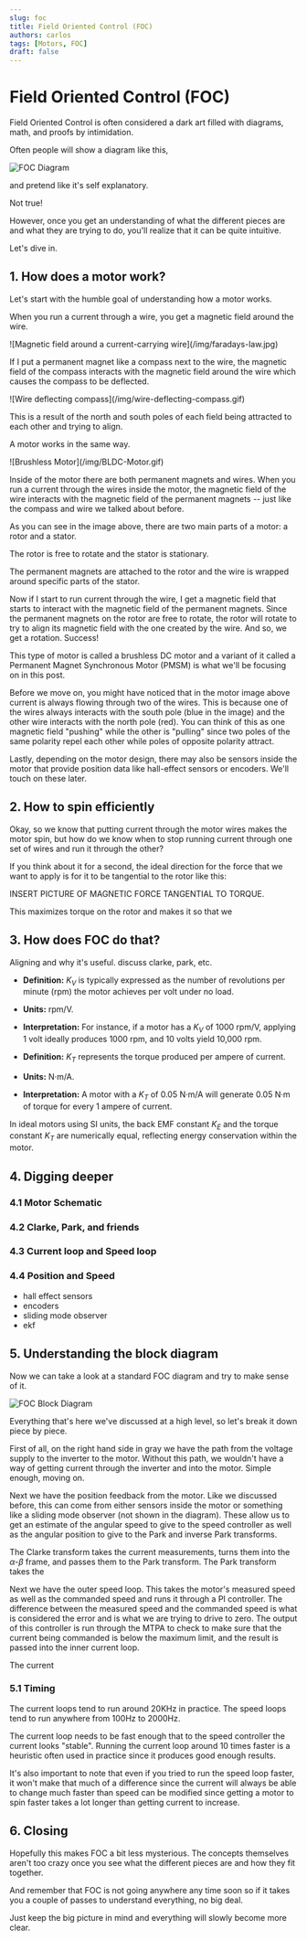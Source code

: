 ```yaml
---
slug: foc
title: Field Oriented Control (FOC)
authors: carlos
tags: [Motors, FOC]
draft: false
---
```


# Field Oriented Control (FOC)

Field Oriented Control is often considered a dark art filled with diagrams, math, and proofs by intimidation. 

Often people will show a diagram like this,

<div style={{textAlign: 'center'}}>

![FOC Diagram](/img/foc-block-diagram.png)

</div>

and pretend like it's self explanatory.

Not true!

However, once you get an understanding of what the different pieces are and what they are trying to do, you'll realize that it can be quite intuitive.

Let's dive in.

<!-- truncate -->

## 1. How does a motor work?

Let's start with the humble goal of understanding how a motor works.

When you run a current through a wire, you get a magnetic field around the wire.

<div style={{textAlign: 'center'}}>
![Magnetic field around a current-carrying wire](/img/faradays-law.jpg)
</div>

If I put a permanent magnet like a compass next to the wire, the magnetic field of the compass interacts with the magnetic field around the wire which causes the compass to be deflected. 

<div style={{textAlign: 'center'}}>
![Wire deflecting compass](/img/wire-deflecting-compass.gif)
</div>

This is a result of the north and south poles of each field being attracted to each other and trying to align.

A motor works in the same way.

<div style={{textAlign: 'center'}}>
![Brushless Motor](/img/BLDC-Motor.gif)
</div>

Inside of the motor there are both permanent magnets and wires. When you run a current through the wires inside the motor, the magnetic field of the wire interacts with the magnetic field of the permanent magnets -- just like the compass and wire we talked about before.

As you can see in the image above, there are two main parts of a motor: a rotor and a stator. 

The rotor is free to rotate and the stator is stationary.

The permanent magnets are attached to the rotor and the wire is wrapped around specific parts of the stator.

Now if I start to run current through the wire, I get a magnetic field that starts to interact with the magnetic field of the permanent magnets. Since the permanent magnets on the rotor are free to rotate, the rotor will rotate to try to align its magnetic field with the one created by the wire. And so, we get a rotation. Success!

This type of motor is called a brushless DC motor and a variant of it called a Permanent Magnet Synchronous Motor (PMSM) is what we'll be focusing on in this post.

Before we move on, you might have noticed that in the motor image above current is always flowing through two of the wires. This is because one of the wires always interacts with the south pole (blue in the image) and the other wire interacts with the north pole (red). You can think of this as one magnetic field "pushing" while the other is "pulling" since two poles of the same polarity repel each other while poles of opposite polarity attract.

Lastly, depending on the motor design, there may also be sensors inside the motor that provide position data like hall-effect sensors or encoders. We'll touch on these later.


## 2. How to spin efficiently
Okay, so we know that putting current through the motor wires makes the motor spin, but how do we know when to stop running current through one set of wires and run it through the other? 

If you think about it for a second, the ideal direction for the force that we want to apply is for it to be tangential to the rotor like this: 

INSERT PICTURE OF MAGNETIC FORCE TANGENTIAL TO TORQUE.

This maximizes torque on the rotor and makes it so that we  


## 3. How does FOC do that?

Aligning and why it's useful. discuss clarke, park, etc.


- **Definition:** $K_V$ is typically expressed as the number of revolutions per minute (rpm) the motor achieves per volt under no load.
- **Units:** rpm/V.
- **Interpretation:** For instance, if a motor has a $K_V$ of 1000 rpm/V, applying 1 volt ideally produces 1000 rpm, and 10 volts yield 10,000 rpm.

- **Definition:** $K_T$ represents the torque produced per ampere of current.
- **Units:** N·m/A.
- **Interpretation:** A motor with a $K_T$ of 0.05 N·m/A will generate 0.05 N·m of torque for every 1 ampere of current.

In ideal motors using SI units, the back EMF constant $K_E$ and the torque constant $K_T$ are numerically equal, reflecting energy conservation within the motor.


## 4. Digging deeper

### 4.1 Motor Schematic

### 4.2 Clarke, Park, and friends


### 4.3 Current loop and Speed loop

### 4.4 Position and Speed
- hall effect sensors
- encoders
- sliding mode observer
- ekf


## 5. Understanding the block diagram

Now we can take a look at a standard FOC diagram and try to make sense of it.

<div style={{textAlign: 'center'}}>

![FOC Block Diagram](/img/foc-block-diagram.png)

</div>

Everything that's here we've discussed at a high level, so let's break it down piece by piece.

First of all, on the right hand side in gray we have the path from the voltage supply to the inverter to the motor. Without this path, we wouldn't have a way of getting current through the inverter and into the motor. Simple enough, moving on.

Next we have the position feedback from the motor. Like we discussed before, this can come from either sensors inside the motor or something like a sliding mode observer (not shown in the diagram). These allow us to get an estimate of the angular speed to give to the speed controller as well as the angular position to give to the Park and inverse Park transforms.

The Clarke transform takes the current measurements, turns them into the $\alpha$-$\beta$ frame, and passes them to the Park transform. The Park transform takes the 

Next we have the outer speed loop. This takes the motor's measured speed as well as the commanded speed and runs it through a PI controller. The difference between the measured speed and the commanded speed is what is considered the error and is what we are trying to drive to zero. The output of this controller is run through the MTPA to check to make sure that the current being commanded is below the maximum limit, and the result is passed into the inner current loop. 

The current 

### 5.1 Timing
The current loops tend to run around 20KHz in practice. The speed loops tend to run anywhere from 100Hz to 2000Hz. 

The current loop needs to be fast enough that to the speed controller the current looks "stable". Running the current loop around 10 times faster is a heuristic often used in practice since it produces good enough results.

It's also important to note that even if you tried to run the speed loop faster, it won't make that much of a difference since the current will always be able to change much faster than speed can be modified since getting a motor to spin faster takes a lot longer than getting current to increase.

## 6. Closing
Hopefully this makes FOC a bit less mysterious. The concepts themselves aren't too crazy once you see what the different pieces are and how they fit together.

And remember that FOC is not going anywhere any time soon so if it takes you a couple of passes to understand everything, no big deal. 

Just keep the big picture in mind and everything will slowly become more clear.